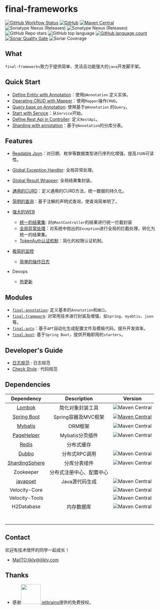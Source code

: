 # final-frameworks

[![GitHub Workflow Status](https://img.shields.io/github/workflow/status/likly/final-frameworks/CI)](https://github.com/likly/final-frameworks/actions?query=workflow%3ACI)
[![GitHub](https://img.shields.io/github/license/likly/final-frameworks)](http://www.apache.org/licenses/LICENSE-2.0.html)
[![Maven Central](https://img.shields.io/maven-central/v/org.ifinal.finalframework.frameworks/final-frameworks?label=maven&color=success)](https://mvnrepository.com/search?q=org.ifinal.finalframework)
![Sonatype Nexus (Releases)](https://img.shields.io/nexus/r/org.ifinal.finalframework.frameworks/final-frameworks?server=https%3A%2F%2Foss.sonatype.org%2F)
![Sonatype Nexus (Releases)](https://img.shields.io/nexus/s/org.ifinal.finalframework.frameworks/final-frameworks?server=https%3A%2F%2Foss.sonatype.org%2F)
![GitHub Repo stars](https://img.shields.io/github/stars/likly/final-frameworks)
![GitHub top language](https://img.shields.io/github/languages/top/likly/final-frameworks)
[![GitHub language count](https://img.shields.io/github/languages/count/likly/final-frameworks)](https://github.com/likly/final-frameworks)
[![Sonar Quality Gate](https://img.shields.io/sonar/alert_status/likly_final-frameworks?server=https%3A%2F%2Fsonarcloud.io)](https://scrutinizer-ci.com/g/likly/final-frameworks/)
![Sonar Coverage](https://img.shields.io/sonar/coverage/likly_final-frameworks?server=https%3A%2F%2Fsonarcloud.io)

## What

`final-frameworks`致力于提供简单、灵活且功能强大的`java`开发脚手架。

## Quick Start

* [Define Entity with Annotation](docs/quick-start/define-entity-with-annotation.md)：使用`@Annotation`
  定义实体。
* [Operating CRUD with Mapper](docs/quick-start/operating-crud-with-mapper.md)：使用`Mapper`操作`CRUD`。
* [Query base on Annotation](docs/quick-start/query-base-on-annotation.md): 使用基于`@Annotation`
  的`Query`。
* [Start with Service](docs/quick-start/start-with-service.md)：从`Service`开始。
* [Define Rest Api in Controller](docs/quick-start/define-rest-api-in-controller.md): 定义`RestApi`。
* [Sharding with annotation](docs/quick-start/sharding-with-annotation.md)：基于`@Annotation`的分库分表。

## Features

* [Readable Json](docs/features/readable-json.md)：对日期、枚举等数据类型进行序列化增强，提高`JSON`可读性。
* [Global Exception Handler](docs/features/global-exception-handler.md): 全局异常处理。
* [Global Result Wrapper](docs/features/global-result-wrapper.md): 全局结果集封装。


* [通用的CURD](docs/crud.md)：定义通用的CURD方法，统一数据的持久化。
* [简明的查询](docs/query.md)：基于注解的声明式查询，使查询简单明了。
* [强大的WEB](docs/web.md)
    * [统一的结果集](docs/web.md#统一的结果集): 对`@RestController`的结果进行统一拦截封装
    * [全局异常处理](docs/web.md#全局异常处理)：对系统中抛出的`Exception`进行全局的拦截处理，转化为统一的结果集。
    * [TokenAuth认证机制](docs/auth.md)：简化的权限认证机制。
* [极简的监控](docs/monitor.md)
    * [简单的操作日志](docs/monitor.md#简化的操作日志)
* Devops
    * [热更新](docs/hotswap.md)

## Modules

* [`final-annotation`](final-annotation/README.md): 定义基本的`Annotation`和`接口`。
* [`final-framework`](final-framework/README.md): 对常用技术进行封装及增强，如`spring`、`myabtis`、`json`等。
* [`final-auto`](final-auto/README.md)：基于`APT`自动化生成配置文件及模板代码，提升开发效率。
* [`final-boot`](final-boot/README.md): 基于`Spring Boot`，提供开箱即用的`starters`。

## Developer's Guide

* [日志规范](docs/code-rules/logger.md) : 日志规范
* [Check Style](https://github.com/likly/checkstyle) : 代码规范

## Dependencies

|                          Dependency                          |       Description        |                           Version                            |
| :----------------------------------------------------------: | :----------------------: | :----------------------------------------------------------: |
|       [Lombok](https://github.com/rzwitserloot/lombok)       |     简化对象封装工具     | ![Maven Central](https://img.shields.io/maven-central/v/org.projectlombok/lombok?label=1.8.16) |
|    [Spring Boot](https://spring.io/projects/spring-boot)     |   Spring容器及MVC框架    | [![Maven Central](https://img.shields.io/maven-central/v/org.springframework.boot/spring-boot-starter-parent?label=v2.4.1)](https://mvnrepository.com/artifact/org.springframework.boot/spring-boot) |
|    [Mybatis](https://mybatis.org/mybatis-3/zh/index.html)    |         ORM框架          | ![Maven Central](https://img.shields.io/maven-central/v/org.mybatis/mybatis?label=3.5.6) |
| [PageHelper](https://github.com/pagehelper/Mybatis-PageHelper) |     Mybatis分页插件      | ![Maven Central](https://img.shields.io/maven-central/v/com.github.pagehelper/pagehelper?label=5.2.0) |
|                  [Redis](https://redis.io/)                  |        分布式缓存        |                                                              |
|           [Dubbo](http://dubbo.apache.org/zh-cn/)            |      分布式RPC调用       | ![Maven Central](https://img.shields.io/maven-central/v/org.apache.dubbo/dubbo-spring-boot-starter?label=2.7.8) |
| [ShardingSphere](https://shardingsphere.apache.org/document/current/cn/overview/) |       分库分表组件       | ![Maven Central](https://img.shields.io/maven-central/v/org.apache.shardingsphere/shardingsphere-jdbc-core?label=5.0.0-alpha) |
|                          Zookeeper                           | 分布式注册中心、配置中心 |                                                              |
|        [javapoet](https://github.com/square/javapoet)        |      Java源代码生成      | ![Maven Central](https://img.shields.io/maven-central/v/com.squareup/javapoet?label=1.13.0) |
|                        Velocity-Core                         |                          | ![Maven Central](https://img.shields.io/maven-central/v/org.apache.velocity/velocity-engine-core?label=2.1) |
|                        Velocity-Tools                        |                          | ![Maven Central](https://img.shields.io/maven-central/v/org.apache.velocity.tools/velocity-tools-generic?label=3.0) |
|                          H2Database                          |        内存数据库        | ![Maven Central](https://img.shields.io/maven-central/v/com.h2database/h2?label=1.4.200) |
|                                                              |                          |                                                              |
|                                                              |                          |                                                              |
|                                                              |                          |                                                              |
|                                                              |                          |                                                              |
|                                                              |                          |                                                              |
|                                                              |                          |                                                              |
|                                                              |                          |                                                              |

## Contact

欢迎有技术情怀的同学一起成长！

* <a href="mailto:likly@ilikly.com?subject=Concat from github">MailTO:likly@ilikly.com</a>

## Thanks

* 感谢<a href="https://www.jetbrains.com/"><img src="https://www.jetbrains.com/apple-touch-icon.png" width="64" height="64">
  jetbrains</a>提供的免费授权。
